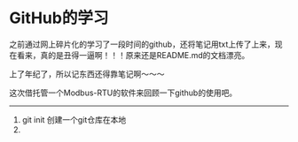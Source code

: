 # GitHub的学习
之前通过网上碎片化的学习了一段时间的github，还将笔记用txt上传了上来，现在看来，真的是丑得一逼啊！！！原来还是README.md的文档漂亮。

上了年纪了，所以记东西还得靠笔记啊～～～

这次借托管一个Modbus-RTU的软件来回顾一下github的使用吧。

----------
1. git init 创建一个git仓库在本地
2. 